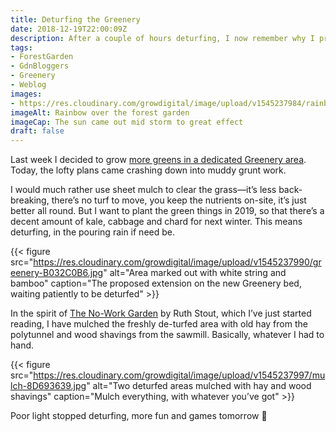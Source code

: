 ```yaml
---
title: Deturfing the Greenery
date: 2018-12-19T22:00:09Z
description: After a couple of hours deturfing, I now remember why I prefer sheet mulching in order to remove grass.
tags: 
- ForestGarden
- GdnBloggers
- Greenery
- Weblog
images: 
- https://res.cloudinary.com/growdigital/image/upload/v1545237984/rainbow-ED42F8EA.jpg
imageAlt: Rainbow over the forest garden
imageCap: The sun came out mid storm to great effect
draft: false
---
```


Last week I decided to grow [more greens in a dedicated Greenery area](http://localhost:3000/blog/eat-your-greens-forest-garden-greenery/). Today, the lofty plans came crashing down into muddy grunt work. 

I would much rather use sheet mulch to clear the grass—it’s less back-breaking, there’s no turf to move, you keep the nutrients on-site, it’s just better all round. But I want to plant the green things in 2019, so that there’s a decent amount of kale, cabbage and chard for next winter. This means deturfing, in the pouring rain if need be.

{{< figure src="https://res.cloudinary.com/growdigital/image/upload/v1545237990/greenery-B032C0B6.jpg" alt="Area marked out with white string and bamboo" caption="The proposed extension on the new Greenery bed, waiting patiently to be deturfed" >}}

In the spirit of [The No-Work Garden](https://amzn.to/2Gwd4vE) by Ruth Stout, which I’ve just started reading, I have mulched the freshly de-turfed area with old hay from the polytunnel and wood shavings from the sawmill. Basically, whatever I had to hand.

{{< figure src="https://res.cloudinary.com/growdigital/image/upload/v1545237997/mulch-8D693639.jpg" alt="Two deturfed areas mulched with hay and wood shavings" caption="Mulch everything, with whatever you’ve got" >}}

Poor light stopped deturfing, more fun and games tomorrow 🙂
